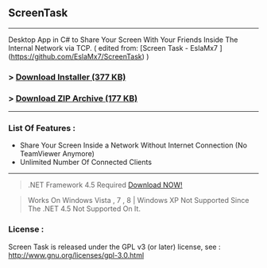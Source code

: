 ## ScreenTask
------------------------------
Desktop App in C# to Share Your Screen With Your Friends Inside The Internal Network via TCP.
( edited from: [Screen Task - EslaMx7 ] (https://github.com/EslaMx7/ScreenTask) )


### > [Download Installer (377 KB)](http://goo.gl/gHnPmN)

### > [Download ZIP Archive (177 KB)](https://raw.githubusercontent.com/EslaMx7/ScreenTask/master/Installer/ScreenTask.zip)


------------------------------
### List Of Features : 
- Share Your Screen Inside a Network Without Internet Connection (No TeamViewer Anymore)
- Unlimited Number Of Connected Clients

------------------------------


> .NET Framework 4.5 Required [Download NOW!](http://www.microsoft.com/en-eg/download/details.aspx?id=30653)

> Works On Windows Vista , 7 , 8 | Windows XP Not Supported Since The .NET 4.5 Not Supported On It.

### License :
Screen Task is released under the GPL v3 (or later) license, see : http://www.gnu.org/licenses/gpl-3.0.html
